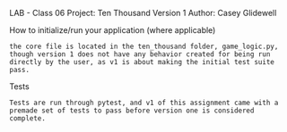
LAB - Class 06
Project: Ten Thousand Version 1
Author: Casey Glidewell

How to initialize/run your application (where applicable)

    the core file is located in the ten_thousand folder, game_logic.py, though version 1 does not have any behavior created for being run directly by the user, as v1 is about making the initial test suite pass.

Tests

    Tests are run through pytest, and v1 of this assignment came with a premade set of tests to pass before version one is considered complete.